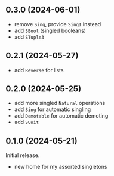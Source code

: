 ## 0.3.0 (2024-06-01)
* remove `Sing`, provide `SingI` instead
* add `SBool` (singled booleans)
* add `STuple3`

## 0.2.1 (2024-05-27)
* add `Reverse` for lists

## 0.2.0 (2024-05-25)
* add more singled `Natural` operations
* add `Sing` for automatic singling
* add `Demotable` for automatic demoting
* add `SUnit`

## 0.1.0 (2024-05-21)
Initial release.

* new home for my assorted singletons
